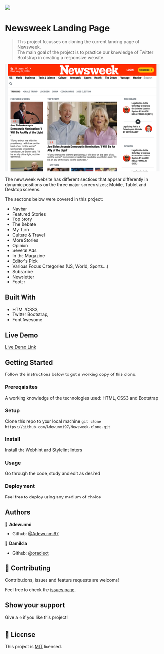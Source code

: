 ![](https://img.shields.io/badge/Microverse-blueviolet)

# Newsweek Landing Page

> This project focusses on cloning the current landing page of Newsweek.   
The main goal of the project is to practice our knowledge of Twitter Bootstrap in creating a responsive website.

![screenshot](./app_screenshot.png)

The newsweek website has different sections that appear differently in dynamic positions on the three major screen sizes; Mobile, Tablet and Desktop screens.

The sections below were covered in this project:
- Navbar
- Featured Stories
- Top Story
- The Debate
- My Turn
- Culture & Travel
- More Stories
- Opinion
- Several Ads
- In the Magazine
- Editor's Pick
- Various Focus Categories (US, World, Sports...)
- Subscribe
- Newsletter
- Footer

## Built With

- HTML/CSS3,
- Twitter Bootstrap,
- Font Awesome

## Live Demo

[Live Demo Link](https://raw.githack.com/Adewunmi97/Newsweek-clone/feature-branch/index.html)


## Getting Started

Follow the instructions below to get a working copy of this clone.

### Prerequisites
A working knowledge of the technologies used: HTML, CSS3 and Bootstrap

### Setup
Clone this repo to your local machine
`git clone https://github.com/Adewunmi97/Newsweek-clone.git`

### Install
Install the Webhint and Stylelint linters

### Usage
Go through the code, study and edit as desired

### Deployment
Feel free to deploy using any medium of choice



## Authors

👤 **Adewunmi**

- Github: [@Adewunmi97](https://github.com/Adewunmi97)

👤 **Damilola**

- Github: [@oracleot](https://github.com/oracleot)

## 🤝 Contributing

Contributions, issues and feature requests are welcome!

Feel free to check the [issues page](issues/).

## Show your support

Give a ⭐️ if you like this project!

## 📝 License

This project is [MIT](lic.url) licensed.
